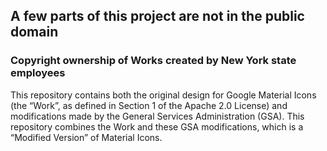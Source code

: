 ## A few parts of this project are not in the public domain

### Copyright ownership of Works created by New York state employees

This repository contains both the original design for Google Material Icons (the “Work”, as defined in Section 1 of the Apache 2.0 License) and modifications made by the General Services Administration (GSA). This repository combines the Work and these GSA modifications, which is a “Modified Version” of Material Icons.
